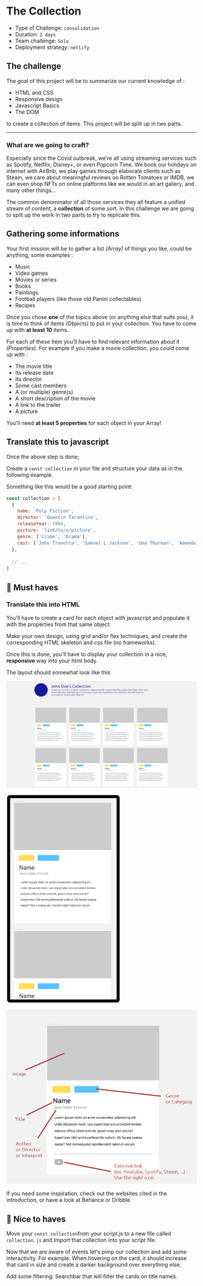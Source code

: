 # The Collection

- Type of Challenge: `consolidation`
- Duration: `2 days`
- Team challenge: `Solo`
- Deployment strategy: `netlify`

## The challenge

The goal of this project will be to summarize our current knowledge of :

- HTML and CSS
- Responsive design
- Javascript Basics
- The DOM

to create a collection of items. 
This project will be split up in two parts.

---

### What are we going to craft?

Especially since the Covid outbreak, we're all using streaming services such as Spotify, Netflix, Disney+, or even Popcorn Time. We book our holidays on internet with AirBnb, we play games through elaborate clients such as Steam, we care about meaningful reviews on Rotten Tomatoes or IMDB, we can even shop NFTs on online platforms like we would in an art gallery, and many other things...

The common denominator of all those services they all feature a unified stream of content, a **collection** of some sort. In this challenge we are going to split up the work in two parts to try to replicate this.

## Gathering some informations

Your first mission will be to gather a list *(Array)* of things you like, could be anything, some examples :

- Music
- Video games
- Movies or series
- Books
- Paintings
- Football players (like those old Panini collectables)
- Recipes


Once you chose **one** of the topics above (or anything else that suits you), it is time to think of items *(Objects)* to put in your collection. You have to come up with **at least 10**  items.

For each of these item you'll have to find relevant information about it *(Properties)*. For example if you make a movie collection, you could come up with :

- The movie title
- Its release date
- Its director
- Some cast members
- A (or multiple) genre(s)
- A short description of the movie
- A link to the trailer
- A picture

You'll need **at least 5 properties** for each object in your Array!


## Translate this to javascript

Once the above step is done, 

Create a `const collection` in your file and structure your data as in the following example.

Something like this would be a good starting point:
```javascript
const collection = [
  {
    name: 'Pulp Fiction',
    director: 'Quentin Tarantino',
    releaseYear: 1994,
    picture: 'link/to/a/picture',
    genre: ['Crime', 'Drama'],
    cast: ['John Travolta', 'Samuel L Jackson', 'Uma Thurman', 'Amanda Plummer']
  },

  // ...
]
```
## 🌱 Must haves
### Translate this into HTML

You'll have to create a card for each object with javascript and populate it with the properties from that same object.

Make your own design, using grid and/or flex techniques, and create the corresponding HTML skeleton and css file (no frameworks).

Once this is done, you'll have to display your collection in a nice, **responsive** way into your html body.

The layout should somewhat look like this

![Desktop version](collection_desktop.png)

![Desktop version](collection_mobile.png)

![Desktop version](collection_card.png)

If you need some inspiration, check out the websites cited in the introduction, or have a look at Behance or Dribble.

## 🌼 Nice to haves

Move your `const collection`from your script.js to a new file called `collection.js` and Import that collection into your script file.

Now that we are aware of events let's pimp our collection and add some interactivity. For example: When hovering on the card, it should increase that card in size and create a darker background over everything else.

Add some filtering: Searchbar that will filter the cards on title names.